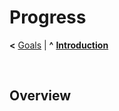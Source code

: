 # Progress

**<** [Goals](goals.md) | **^** **[Introduction](readme.md)**

<br/>

## Overview



<br/>
